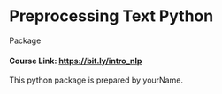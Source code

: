 # Preprocessing Text Python
Package

#### Course Link: https://bit.ly/intro_nlp

This python package is prepared by yourName.
